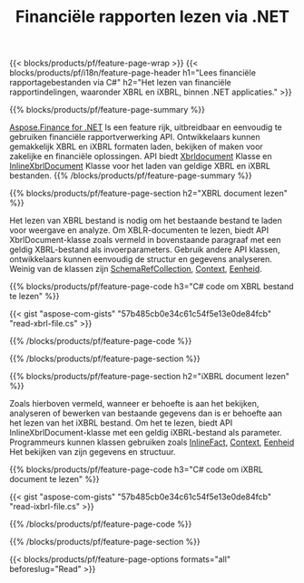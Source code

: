 ﻿---
title: Financiële rapporten lezen via .NET
url: /nl/net/read/
description:  C# code om financiële rapporten te lezen in XBRL en iXBRL bestanden via de .NET bibliotheek.
---
{{< blocks/products/pf/feature-page-wrap >}}
{{< blocks/products/pf/i18n/feature-page-header h1="Lees financiële rapportagebestanden via C#" h2="Het lezen van financiële rapportindelingen, waaronder XBRL en iXBRL, binnen .NET applicaties." >}}

{{% blocks/products/pf/feature-page-summary %}}

[Aspose.Finance for .NET](https://products.aspose.com/finance/net/) Is een feature rijk, uitbreidbaar en eenvoudig te gebruiken financiële rapportverwerking API. Ontwikkelaars kunnen gemakkelijk XBRL en iXBRL formaten laden, bekijken of maken voor zakelijke en financiële oplossingen. API biedt [Xbrldocument](https://apireference.aspose.com/finance/net/aspose.finance.xbrl/xbrldocument) Klasse en  [InlineXbrlDocument](https://apireference.aspose.com/finance/net/aspose.finance.xbrl.inline/inlinexbrldocument) Klasse voor het laden van geldige XBRL en iXBRL bestanden.
{{% /blocks/products/pf/feature-page-summary %}}

{{% blocks/products/pf/feature-page-section h2="XBRL document lezen" %}}

Het lezen van XBRL bestand is nodig om het bestaande bestand te laden voor weergave en analyze. Om XBLR-documenten te lezen, biedt API XbrlDocument-klasse zoals vermeld in bovenstaande paragraaf met een geldig XBRL-bestand als invoerparameters. Gebruik andere API klassen, ontwikkelaars kunnen eenvoudig de structur en gegevens analyseren. Weinig van de klassen zijn [SchemaRefCollection](https://apireference.aspose.com/finance/net/aspose.finance.xbrl/schemarefcollection), [Context](https://apireference.aspose.com/finance/net/aspose.finance.xbrl/context), [Eenheid](https://apireference.aspose.com/finance/net/aspose.finance.xbrl/unit).

{{% blocks/products/pf/feature-page-code h3="C# code om XBRL bestand te lezen" %}}

{{< gist "aspose-com-gists" "57b485cb0e34c61c54f5e13e0de84fcb" "read-xbrl-file.cs" >}} 

{{% /blocks/products/pf/feature-page-code %}}

{{% /blocks/products/pf/feature-page-section %}}

{{% blocks/products/pf/feature-page-section h2="iXBRL document lezen" %}}

Zoals hierboven vermeld, wanneer er behoefte is aan het bekijken, analyseren of bewerken van bestaande gegevens dan is er behoefte aan het lezen van het iXBRL bestand. Om het te lezen, biedt API InlineXbrlDocument-klasse met een geldig iXBRL-bestand als parameter. Programmeurs kunnen klassen gebruiken zoals [InlineFact](https://apireference.aspose.com/finance/net/aspose.finance.xbrl.inline/inlinefact), [Context](https://apireference.aspose.com/finance/net/aspose.finance.xbrl/context), [Eenheid](https://apireference.aspose.com/finance/net/aspose.finance.xbrl/unit) Het bekijken van zijn gegevens en structuur. 

{{% blocks/products/pf/feature-page-code h3="C# code om iXBRL document te lezen" %}}

{{< gist "aspose-com-gists" "57b485cb0e34c61c54f5e13e0de84fcb" "read-ixbrl-file.cs" >}}

{{% /blocks/products/pf/feature-page-code %}}

{{% /blocks/products/pf/feature-page-section %}}

{{< blocks/products/pf/feature-page-options formats="all" beforeslug="Read" >}}